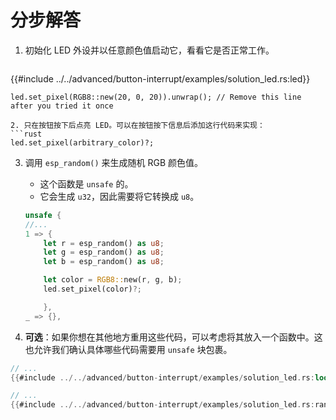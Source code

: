 # 分步解答

1. 初始化 LED 外设并以任意颜色值启动它，看看它是否正常工作。
   ```rust
{{#include ../../advanced/button-interrupt/examples/solution_led.rs:led}}

    led.set_pixel(RGB8::new(20, 0, 20)).unwrap(); // Remove this line after you tried it once
   ```
2. 只在按钮按下后点亮 LED。可以在按钮按下信息后添加这行代码来实现：
   ```rust
   led.set_pixel(arbitrary_color)?;
   ```
3. 调用 `esp_random()` 来生成随机 RGB 颜色值。
   * 这个函数是 `unsafe` 的。
   * 它会生成 `u32`，因此需要将它转换成 `u8`。

    ```rust
    unsafe {
    //...
    1 => {
        let r = esp_random() as u8;
        let g = esp_random() as u8;
        let b = esp_random() as u8;

        let color = RGB8::new(r, g, b);
        led.set_pixel(color)?;

        },
    _ => {},
   ```

4. **可选**：如果你想在其他地方重用这些代码，可以考虑将其放入一个函数中。这也允许我们确认具体哪些代码需要用 `unsafe` 块包裹。

```rust
// ...
{{#include ../../advanced/button-interrupt/examples/solution_led.rs:loop}}

// ...
{{#include ../../advanced/button-interrupt/examples/solution_led.rs:random_light}}

```
